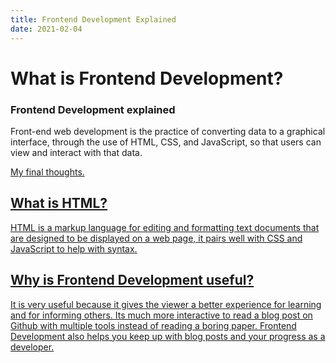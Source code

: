 ```yaml
---
title: Frontend Development Explained
date: 2021-02-04
---
```


# What is Frontend Development?
### Frontend Development explained

Front-end web development is the practice of converting data to a graphical interface, through the use of HTML, CSS, and JavaScript, so that users can view and interact with that data.

<a href="#final_thoughts">My final thoughts.
  
## What is HTML?
HTML is a markup language for editing and formatting text documents that are designed to be displayed on a web page, it pairs well with CSS and JavaScript to help with syntax.

## Why is Frontend Development useful? 
It is very useful because it gives the viewer a better experience for learning and for informing others. Its much more interactive to read a blog post on Github with multiple tools instead of reading a boring paper. Frontend Development also helps you keep up with blog posts and your progress as a developer.
